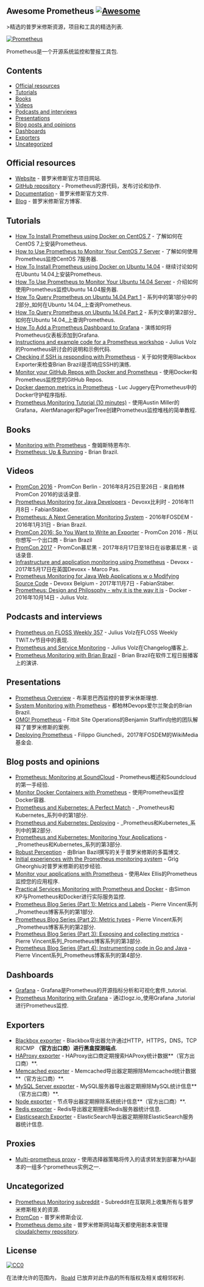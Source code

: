 ## Awesome Prometheus  [![Awesome](https://cdn.rawgit.com/sindresorhus/awesome/d7305f38d29fed78fa85652e3a63e154dd8e8829/media/badge.svg)](https://github.com/sindresorhus/awesome)

&gt;精选的普罗米修斯资源，项目和工具的精选列表.

[![Prometheus](https://raw.githubusercontent.com/roaldnefs/awesome-prometheus/master/media/prometheus.png)](https://prometheus.io/)

Prometheus是一个开源系统监控和警报工具包.

## Contents

- [Official resources](#official-resources)
- [Tutorials](#tutorials)
- [Books](#books)
- [Videos](#videos)
- [Podcasts and interviews](#podcasts-and-interviews)
- [Presentations](#presentations)
- [Blog posts and opinions](#blog-posts-and-opinions)
- [Dashboards](#dashboards)
- [Exporters](#exporters)
- [Uncategorized](#uncategorized)

## Official resources

- [Website](https://prometheus.io/) - 普罗米修斯官方项目网站.
- [GitHub repository](https://github.com/prometheus/prometheus) -  Prometheus的源代码，发布讨论和协作.
- [Documentation](https://prometheus.io/docs/introduction/overview/) - 普罗米修斯官方文件.
- [Blog](https://prometheus.io/blog/) - 普罗米修斯官方博客.

## Tutorials

- [How To Install Prometheus using Docker on CentOS 7](https://www.digitalocean.com/community/tutorials/how-to-install-prometheus-using-docker-on-centos-7) - 了解如何在CentOS 7上安装Prometheus.
- [How to Use Prometheus to Monitor Your CentOS 7 Server](https://www.digitalocean.com/community/tutorials/how-to-use-prometheus-to-monitor-your-centos-7-server) - 了解如何使用Prometheus监控CentOS 7服务器.
- [How To Install Prometheus using Docker on Ubuntu 14.04](https://www.digitalocean.com/community/tutorials/how-to-install-prometheus-using-docker-on-ubuntu-14-04) - 继续讨论如何在Ubuntu 14.04上安装Prometheus.
- [How To Use Prometheus to Monitor Your Ubuntu 14.04 Server](https://www.digitalocean.com/community/tutorials/how-to-use-prometheus-to-monitor-your-ubuntu-14-04-server) - 介绍如何使用Prometheus监控Ubuntu 14.04服务器.
- [How To Query Prometheus on Ubuntu 14.04 Part 1](https://www.digitalocean.com/community/tutorials/how-to-query-prometheus-on-ubuntu-14-04-part-1) - 系列中的第1部分中的2部分_如何在Ubuntu 14.04_上查询Prometheus.
- [How To Query Prometheus on Ubuntu 14.04 Part 2](https://www.digitalocean.com/community/tutorials/how-to-query-prometheus-on-ubuntu-14-04-part-2) - 系列文章的第2部分_如何在Ubuntu 14.04_上查询Prometheus.
- [How To Add a Prometheus Dashboard to Grafana](https://www.digitalocean.com/community/tutorials/how-to-add-a-prometheus-dashboard-to-grafana) - 演练如何将Prometheus仪表板添加到Grafana.
- [Instructions and example code for a Prometheus workshop](https://github.com/juliusv/prometheus_workshop) -  Julius Volz的Prometheus研讨会的说明和示例代码.
- [Checking if SSH is responding with Prometheus](https://www.robustperception.io/checking-if-ssh-is-responding-with-prometheus/) - 关于如何使用Blackbox Exporter来检查Brian Brazil是否响应SSH的演练.
- [Monitor your GitHub Repos with Docker and Prometheus](https://www.brianchristner.io/monitor-your-github-repos-with-docker/) - 使用Docker和Prometheus监控您的GitHub Repos.
- [Docker daemon metrics in Prometheus](https://medium.com/lucjuggery/docker-daemon-metrics-in-prometheus-7c359c7ff550) -  Luc Juggery在Prometheus中的Docker守护程序指标.
- [Prometheus Monitoring Tutorial (10 minutes)](https://pagertree.com/2017/12/01/prometheus-tutorial/) - 使用Austin Miller的Grafana，AlertManager和PagerTree创建Prometheus监控堆栈的简单教程.

## Books

- [Monitoring with Prometheus](https://www.prometheusbook.com/) - 詹姆斯特恩布尔.
- [Prometheus: Up & Running](http://shop.oreilly.com/product/0636920147343.do) -  Brian Brazil.

## Videos

- [PromCon 2016](https://www.youtube.com/playlist?list=PLoz-W_CUquUlCq-Q0hy53TolAhaED9vmU) -  PromCon Berlin  -  2016年8月25日至26日 - 来自柏林PromCon 2016的谈话录音.
- [Prometheus Monitoring for Java Developers](https://www.youtube.com/watch?v=jb9j_IYv4cU) -  Devoxx比利时 -  2016年11月8日 - FabianStäber.
- [Prometheus: A Next Generation Monitoring System](https://www.youtube.com/watch?v=cwRmXqXKGtk) -  2016年FOSDEM  -  2016年1月31日 -  Brian Brazil.
- [PromCon 2016: So You Want to Write an Exporter](https://www.youtube.com/watch?v=KXq5ibSj2qA) -  PromCon 2016  - 所以你想写一个出口商 -  Brian Brazil
- [PromCon 2017](https://www.youtube.com/playlist\?list\=PLoz-W_CUquUlnvoEBbqChb7A0ZEZsWSXt) -  PromCon慕尼黑 -  2017年8月17日至18日在谷歌慕尼黑 - 谈话录音.
- [Infrastructure and application monitoring using Prometheus](https://www.youtube.com/watch?v=5GYe_-qqP30) -  Devoxx  -  2017年5月17日在英国Devoxx  -  Marco Pas.
- [Prometheus Monitoring for Java Web Applications w o Modifying Source Code](https://www.youtube.com/watch?v=BjyI93c8ltA) -  Devoxx Belgium  -  2017年11月7日 - FabianStäber.
- [Prometheus: Design and Philosophy - why it is the way it is](https://www.youtube.com/watch?v=QgJbxCWRZ1s) -  Docker  -  2016年10月14日 -  Julius Volz.

## Podcasts and interviews

- [Prometheus on FLOSS Weekly 357](https://twit.tv/shows/floss-weekly/episodes/357) -  Julius Volz在FLOSS Weekly TWiT.tv节目中的表现.
- [Prometheus and Service Monitoring](https://changelog.com/podcast/168) -  Julius Volz在Changelog播客上.
- [Prometheus Monitoring with Brian Brazil](https://softwareengineeringdaily.com/2016/08/10/prometheus-monitoring-with-brian-brazil/) -  Brian Brazil在软件工程日报播客上的演讲.

## Presentations

- [Prometheus Overview](http://www.slideshare.net/brianbrazil/prometheus-overview) - 布莱恩巴西监控的普罗米休斯理想.
- [System Monitoring with Prometheus](http://www.slideshare.net/brianbrazil/devops-ireland-systems-monitoring-with-prometheus) - 都柏林Devops爱尔兰聚会的Brian Brazil.
- [OMG! Prometheus](https://www.dropbox.com/s/0l7kxhjqjbabtb0/prometheus%20site-ops%20preso.pdf?dl=0) -  Fitbit Site Operations的Benjamin Staffin向他的团队解释了普罗米修斯的案例.
- [Deploying Prometheus](https://fosdem.org/2017/schedule/event/deploying_prometheus_at_wikimedia_foundation/attachments/slides/1773/export/events/attachments/deploying_prometheus_at_wikimedia_foundation/slides/1773/Prometheus_at_WMF_Fosdem_2017.pdf) -  Filippo Giunchedi，2017年FOSDEM的WikiMedia基金会.

## Blog posts and opinions

- [Prometheus: Monitoring at SoundCloud](https://developers.soundcloud.com/blog/prometheus-monitoring-at-soundcloud) -  Prometheus概述和Soundcloud的第一手经验.
- [Monitor Docker Containers with Prometheus](http://5pi.de/2015/01/26/monitor-docker-containers-with-prometheus/) - 使用Prometheus监控Docker容器.
- [Prometheus and Kubernetes: A Perfect Match](https://www.weave.works/prometheus-kubernetes-perfect-match/) -  _Prometheus和Kubernetes_系列中的第1部分.
- [Prometheus and Kubernetes: Deploying](https://www.weave.works/prometheus-kubernetes-deploying/) -  _Prometheus和Kubernetes_系列中的第2部分.
- [Prometheus and Kubernetes: Monitoring Your Applications](https://www.weave.works/prometheus-and-kubernetes-monitoring-your-applications/) -  _Prometheus和Kubernetes_系列的第3部分.
- [Robust Perception](https://www.robustperception.io/tag/prometheus/) - 由Brian Bazil撰写的关于普罗米修斯的多篇博文.
- [Initial experiences with the Prometheus monitoring system](https://medium.com/@griggheo/initial-experiences-with-the-prometheus-monitoring-system-167054ac439c#.q565suk4h) -  Grig Gheorghiu对普罗米修斯的初步经验.
- [Monitor your applications with Prometheus](http://blog.alexellis.io/prometheus-monitoring/) - 使用Alex Ellis的Prometheus监控您的应用程序.
- [Practical Services Monitoring with Prometheus and Docker](https://airtame.engineering/practical-services-monitoring-with-prometheus-and-docker-30abd3cf9603) - 由Simon KP与Prometheus和Docker进行实际服务监控.
- [Prometheus Blog Series (Part 1): Metrics and Labels](https://pierrevincent.github.io/2017/12/prometheus-blog-series-part-1-metrics-and-labels/) -  Pierre Vincent系列_Prometheus博客系列的第1部分.
- [Prometheus Blog Series (Part 2): Metric types](https://pierrevincent.github.io/2017/12/prometheus-blog-series-part-2-metric-types/) -  Pierre Vincent系列_Prometheus博客系列的第2部分.
- [Prometheus Blog Series (Part 3): Exposing and collecting metrics](https://pierrevincent.github.io/2017/12/prometheus-blog-series-part-3-exposing-and-collecting-metrics/) -  Pierre Vincent系列_Prometheus博客系列的第3部分.
- [Prometheus Blog Series (Part 4): Instrumenting code in Go and Java](https://pierrevincent.github.io/2017/12/prometheus-blog-series-part-4-instrumenting-code-in-go-and-java/) -  Pierre Vincent系列_Prometheus博客系列的第4部分.

## Dashboards

- [Grafana](https://prometheus.io/docs/visualization/grafana/) -  Grafana是Prometheus的开源指标分析和可视化套件_tutorial.
- [Prometheus Monitoring with Grafana](http://logz.io/blog/prometheus-monitoring/) - 通过logz.io_使用Grafana _tutorial进行Prometheus监控.

## Exporters

- [Blackbox exporter](https://github.com/prometheus/blackbox_exporter) -  Blackbox导出器允许通过HTTP，HTTPS，DNS，TCP和ICMP **（官方出口商）进行黑盒探测端点**.
- [HAProxy exporter](https://github.com/prometheus/haproxy_exporter) -  HAProxy出口商定期搜索HAProxy统计数据**（官方出口商）**.
- [Memcached exporter](https://github.com/prometheus/memcached_exporter) -  Memcached导出器定期擦除Memcached统计数据**（官方出口商）**.
- [MySQL Server exporter](https://github.com/prometheus/mysqld_exporter) -  MySQL服务器导出器定期擦除MySQL统计信息**（官方出口商）**.
- [Node exporter](https://github.com/prometheus/node_exporter) - 节点导出器定期擦除系统统计信息**（官方出口商）**.
- [Redis exporter](https://github.com/oliver006/redis_exporter) -  Redis导出器定期搜索Redis服务器统计信息.
- [Elasticsearch Exporter](https://github.com/justwatchcom/elasticsearch_exporter) -  ElasticSearch导出器定期擦除ElasticSearch服务器统计信息.

## Proxies

- [Multi-prometheus proxy](https://github.com/matt-deboer/mpp) - 使用选择器策略将传入的请求转发到部署为HA副本的一组多个prometheus实例之一.

## Uncategorized

- [Prometheus Monitoring subreddit](https://www.reddit.com/r/PrometheusMonitoring/) -  Subreddit在互联网上收集所有与普罗米修斯相关的资源.
- [PromCon](https://promcon.io/) - 普罗米修斯会议.
- [Prometheus demo site](http://demo.cloudalchemy.org:9090) - 普罗米修斯网站每天都使用剧本来管理 [cloudalchemy repository](https://github.com/cloudalchemy/demo-site).

## License

[![CC0](https://camo.githubusercontent.com/60561947585c982aee67ed3e3b25388184cc0aa3/687474703a2f2f6d6972726f72732e6372656174697665636f6d6d6f6e732e6f72672f70726573736b69742f627574746f6e732f38387833312f7376672f63632d7a65726f2e737667)](http://creativecommons.org/publicdomain/zero/1.0/)

在法律允许的范围内， [Roald](https://github.com/roaldnefs/) 已放弃对此作品的所有版权及相关或相邻权利.
